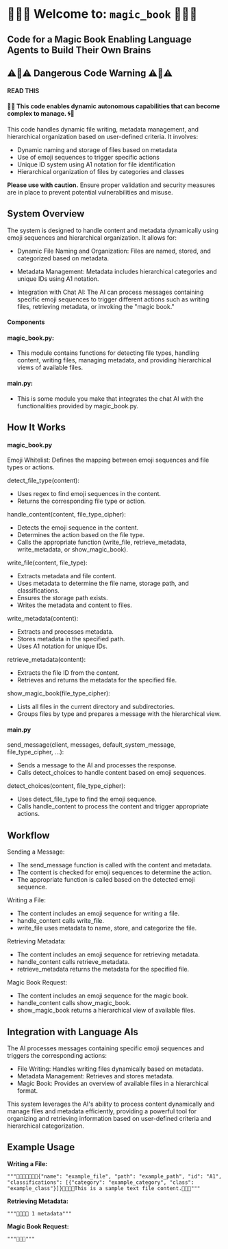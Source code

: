 # 🔮‍🔮‍🔮 Welcome to: `magic_book` 🔮‍🔮‍🔮
## Code for a Magic Book Enabling Language Agents to Build Their Own Brains




## ⚠️🚨⚠️ **Dangerous Code Warning** ⚠️🚨⚠️
#### READ THIS

#### 🤯🌀 This code enables dynamic autonomous capabilities that can become complex to manage. 🌀🤯
This code handles dynamic file writing, metadata management, and hierarchical organization based on user-defined criteria. It involves:

- Dynamic naming and storage of files based on metadata
- Use of emoji sequences to trigger specific actions
- Unique ID system using A1 notation for file identification
- Hierarchical organization of files by categories and classes

**Please use with caution.** 
Ensure proper validation and security measures are in place to prevent potential vulnerabilities and misuse.




## System Overview

The system is designed to handle content and metadata dynamically using emoji sequences and hierarchical organization. It allows for:

- Dynamic File Naming and Organization: Files are named, stored, and categorized based on metadata.

- Metadata Management: Metadata includes hierarchical categories and unique IDs using A1 notation.

- Integration with Chat AI: The AI can process messages containing specific emoji sequences to trigger different actions such as writing files, retrieving metadata, or invoking the "magic book."

#### Components

#### magic_book.py: 
- This module contains functions for detecting file types, handling content, writing files, managing metadata, and providing hierarchical views of available files.

#### main.py:
- This is some module you make that integrates the chat AI with the functionalities provided by magic_book.py.

## How It Works

#### magic_book.py

Emoji Whitelist: Defines the mapping between emoji sequences and file types or actions.

detect_file_type(content):
- Uses regex to find emoji sequences in the content.
- Returns the corresponding file type or action.

handle_content(content, file_type_cipher):
- Detects the emoji sequence in the content.
- Determines the action based on the file type.
- Calls the appropriate function (write_file, retrieve_metadata, write_metadata, or show_magic_book).

write_file(content, file_type):
- Extracts metadata and file content.
- Uses metadata to determine the file name, storage path, and classifications.
- Ensures the storage path exists.
- Writes the metadata and content to files.

write_metadata(content):
- Extracts and processes metadata.
- Stores metadata in the specified path.
- Uses A1 notation for unique IDs.

retrieve_metadata(content):
- Extracts the file ID from the content.
- Retrieves and returns the metadata for the specified file.

show_magic_book(file_type_cipher):
- Lists all files in the current directory and subdirectories.
- Groups files by type and prepares a message with the hierarchical view.

#### main.py

send_message(client, messages, default_system_message, file_type_cipher, ...):
- Sends a message to the AI and processes the response.
- Calls detect_choices to handle content based on emoji sequences.

detect_choices(content, file_type_cipher):
- Uses detect_file_type to find the emoji sequence.
- Calls handle_content to process the content and trigger appropriate actions.

## Workflow

Sending a Message:

- The send_message function is called with the content and metadata.
- The content is checked for emoji sequences to determine the action.
- The appropriate function is called based on the detected emoji sequence.

Writing a File:

- The content includes an emoji sequence for writing a file.
- handle_content calls write_file.
- write_file uses metadata to name, store, and categorize the file.

Retrieving Metadata:

- The content includes an emoji sequence for retrieving metadata.
- handle_content calls retrieve_metadata.
- retrieve_metadata returns the metadata for the specified file.

Magic Book Request:

- The content includes an emoji sequence for the magic book.
- handle_content calls show_magic_book.
- show_magic_book returns a hierarchical view of available files.



## Integration with Language AIs
The AI processes messages containing specific emoji sequences and triggers the corresponding actions:

- File Writing: Handles writing files dynamically based on metadata.
- Metadata Management: Retrieves and stores metadata.
- Magic Book: Provides an overview of available files in a hierarchical format.

This system leverages the AI's ability to process content dynamically and manage files and metadata efficiently,
providing a powerful tool for organizing and retrieving information based on user-defined criteria and hierarchical categorization.



## Example Usage

**Writing a File:**

```"""📝‍🔒‍💾📝‍🔒‍🔍‍💾{"name": "example_file", "path": "example_path", "id": "A1", "classifications": [{"category": "example_category", "class": "example_class"}]}📝‍🔒‍🔍‍💾This is a sample text file content.📝‍🔒‍💾"""```

**Retrieving Metadata:**

```"""📝‍🔒‍🔍‍🔍 1 metadata"""```

**Magic Book Request:**

```"""🔮‍🔮‍🔮"""```
